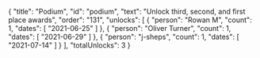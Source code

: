 {
  "title": "Podium",
  "id": "podium",
  "text": "Unlock third, second, and first place awards",
  "order": "131",
  "unlocks": [
    {
      "person": "Rowan M",
      "count": 1,
      "dates": [
        "2021-06-25"
      ]
    },
    {
      "person": "Oliver Turner",
      "count": 1,
      "dates": [
        "2021-06-29"
      ]
    },
    {
      "person": "j-sheps",
      "count": 1,
      "dates": [
        "2021-07-14"
      ]
    }
  ],
  "totalUnlocks": 3
}
